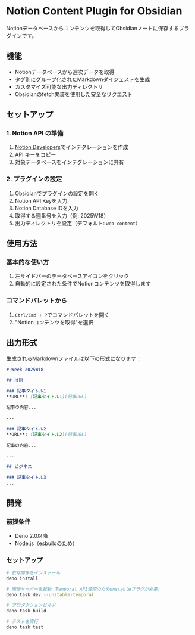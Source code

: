 # Notion Content Plugin for Obsidian

Notionデータベースからコンテンツを取得してObsidianノートに保存するプラグインです。

## 機能

- Notionデータベースから週次データを取得
- タグ別にグループ化されたMarkdownダイジェストを生成
- カスタマイズ可能な出力ディレクトリ
- Obsidianのfetch実装を使用した安全なリクエスト

## セットアップ

### 1. Notion API の準備

1. [Notion Developers](https://www.notion.so/my-integrations)でインテグレーションを作成
2. API キーをコピー
3. 対象データベースをインテグレーションに共有

### 2. プラグインの設定

1. Obsidianでプラグインの設定を開く
2. Notion API Keyを入力
3. Notion Database IDを入力
4. 取得する週番号を入力（例: 2025W18）
5. 出力ディレクトリを設定（デフォルト: `web-content`）

## 使用方法

### 基本的な使い方

1. 左サイドバーのデータベースアイコンをクリック
2. 自動的に設定された条件でNotionコンテンツを取得します

### コマンドパレットから

1. `Ctrl/Cmd + P`でコマンドパレットを開く
2. "Notionコンテンツを取得"を選択

## 出力形式

生成されるMarkdownファイルは以下の形式になります：

```markdown
# Week 2025W18

## 技術

### 記事タイトル1
**URL**: [記事タイトル1](記事URL)

記事の内容...

---

### 記事タイトル2
**URL**: [記事タイトル2](記事URL)

記事の内容...

---

## ビジネス

### 記事タイトル3
...
```

## 開発

### 前提条件

- Deno 2.0以降
- Node.js（esbuildのため）

### セットアップ

```bash
# 依存関係をインストール
deno install

# 開発サーバーを起動（Temporal API使用のためunstableフラグが必要）
deno task dev --unstable-temporal

# プロダクションビルド
deno task build

# テストを実行
deno task test
```
